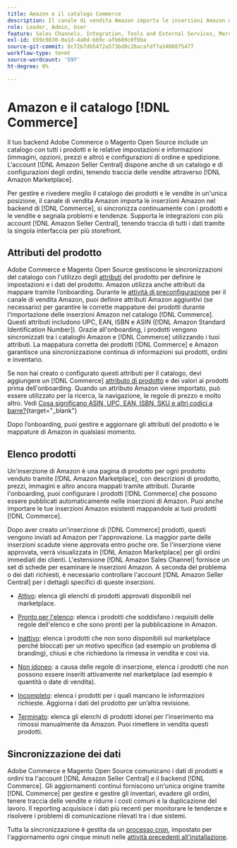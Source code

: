 ```yaml
---
title: Amazon e il catalogo Commerce
description: Il canale di vendita Amazon importa le inserzioni Amazon nel backend Commerce e si sincronizza continuamente con i prodotti e le vendite.
role: Leader, Admin, User
feature: Sales Channels, Integration, Tools and External Services, Merchandising, Catalog Management
exl-id: 659c9830-0a1d-4a0d-bb9c-afb609c0fbba
source-git-commit: 8c72b7db5472a573bd8c26acafdf7a3400875477
workflow-type: tm+mt
source-wordcount: '597'
ht-degree: 0%

---
```


# Amazon e il catalogo [!DNL Commerce]

Il tuo backend Adobe Commerce o Magento Open Source include un catalogo con tutti i prodotti e le relative impostazioni e informazioni (immagini, opzioni, prezzi e altro) e configurazioni di ordine e spedizione. L&#39;account [!DNL Amazon Seller Central] dispone anche di un catalogo e di configurazioni degli ordini, tenendo traccia delle vendite attraverso [!DNL Amazon Marketplace].

Per gestire e rivedere meglio il catalogo dei prodotti e le vendite in un&#39;unica posizione, il canale di vendita Amazon importa le inserzioni Amazon nel backend di [!DNL Commerce], si sincronizza continuamente con i prodotti e le vendite e segnala problemi e tendenze. Supporta le integrazioni con più account [!DNL Amazon Seller Central], tenendo traccia di tutti i dati tramite la singola interfaccia per più storefront.

## Attributi del prodotto

Adobe Commerce e Magento Open Source gestiscono le sincronizzazioni del catalogo con l&#39;utilizzo degli [attributi](https://experienceleague.adobe.com/docs/commerce-admin/catalog/product-attributes/product-attributes.html) del prodotto per definire le impostazioni e i dati del prodotto. Amazon utilizza anche attributi da mappare tramite l’onboarding. Durante le [attività di preconfigurazione](./amazon-pre-setup-tasks.md) per il canale di vendita Amazon, puoi definire attributi Amazon aggiuntivi (se necessario) per garantire le corrette mappature dei prodotti durante l&#39;importazione delle inserzioni Amazon nel catalogo [!DNL Commerce]. Questi attributi includono UPC, EAN, ISBN e ASIN ([!DNL Amazon Standard Identification Number]). Grazie all&#39;onboarding, i prodotti vengono sincronizzati tra i cataloghi Amazon e [!DNL Commerce] utilizzando i tuoi attributi. La mappatura corretta dei prodotti [!DNL Commerce] e Amazon garantisce una sincronizzazione continua di informazioni sui prodotti, ordini e inventario.

Se non hai creato o configurato questi attributi per il catalogo, devi aggiungere un [!DNL Commerce] [attributo di prodotto](https://experienceleague.adobe.com/docs/commerce-admin/catalog/product-attributes/product-attributes.html) e dei valori ai prodotti prima dell&#39;onboarding. Quando un attributo Amazon viene importato, può essere utilizzato per la ricerca, la navigazione, le regole di prezzo e molto altro. Vedi [Cosa significano ASIN, UPC, EAN, ISBN, SKU e altri codici a barre?](https://sellerskills.com/multi-channel-operations/what-asin-upc-ean-isbn-sku-and-other-barcodes-mean/#what-is-isbn-number){target="_blank"}

Dopo l’onboarding, puoi gestire e aggiornare gli attributi del prodotto e le mappature di Amazon in qualsiasi momento.

## Elenco prodotti

Un&#39;inserzione di Amazon è una pagina di prodotto per ogni prodotto venduto tramite [!DNL Amazon Marketplace], con descrizioni di prodotto, prezzi, immagini e altro ancora mappati tramite attributi. Durante l&#39;onboarding, puoi configurare i prodotti [!DNL Commerce] che possono essere pubblicati automaticamente nelle inserzioni di Amazon. Puoi anche importare le tue inserzioni Amazon esistenti mappandole ai tuoi prodotti [!DNL Commerce].

Dopo aver creato un&#39;inserzione di [!DNL Commerce] prodotti, questi vengono inviati ad Amazon per l&#39;approvazione. La maggior parte delle inserzioni scadute viene approvata entro poche ore. Se l&#39;inserzione viene approvata, verrà visualizzata in [!DNL Amazon Marketplace] per gli ordini immediati dei clienti. L&#39;estensione [!DNL Amazon Sales Channel] fornisce un set di schede per esaminare le inserzioni Amazon. A seconda del problema o dei dati richiesti, è necessario controllare l&#39;account [!DNL Amazon Seller Central] per i dettagli specifici di queste inserzioni.

- [Attivo](./active-listings.md): elenca gli elenchi di prodotti approvati disponibili nel marketplace.

- [Pronto per l&#39;elenco](./ready-to-list.md): elenca i prodotti che soddisfano i requisiti delle regole dell&#39;elenco e che sono pronti per la pubblicazione in Amazon.

- [Inattivo](./inactive-listings.md): elenca i prodotti che non sono disponibili sul marketplace perché bloccati per un motivo specifico (ad esempio un problema di branding), chiusi e che richiedono la rimessa in vendita e così via.

- [Non idoneo](./ineligible-listings.md): a causa delle regole di inserzione, elenca i prodotti che non possono essere inseriti attivamente nel marketplace (ad esempio `0` quantità o date di vendita).

- [Incompleto](./incomplete-listings.md): elenca i prodotti per i quali mancano le informazioni richieste. Aggiorna i dati del prodotto per un’altra revisione.

- [Terminato](./ended-listings.md): elenca gli elenchi di prodotti idonei per l&#39;inserimento ma rimossi manualmente da Amazon. Puoi rimettere in vendita questi prodotti.

## Sincronizzazione dei dati

Adobe Commerce e Magento Open Source comunicano i dati di prodotti e ordini tra l&#39;account [!DNL Amazon Seller Central] e il backend [!DNL Commerce]. Gli aggiornamenti continui forniscono un&#39;unica origine tramite [!DNL Commerce] per gestire e gestire gli inventari, evadere gli ordini, tenere traccia delle vendite e ridurre i costi comuni e la duplicazione del lavoro. Il reporting acquisisce i dati più recenti per monitorare le tendenze e risolvere i problemi di comunicazione rilevati tra i due sistemi.

Tutta la sincronizzazione è gestita da un [processo cron](https://experienceleague.adobe.com/docs/commerce-admin/systems/tools/cron.html), impostato per l&#39;aggiornamento ogni cinque minuti nelle [attività precedenti all&#39;installazione](./amazon-pre-setup-tasks.md).
